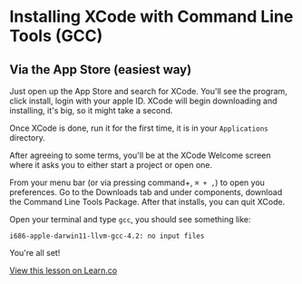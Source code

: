 

Installing XCode with Command Line Tools (GCC)
================

## Via the App Store (easiest way)

Just open up the App Store and search for XCode. You'll see the program, click install, login with your apple ID. XCode will begin downloading and installing, it's big, so it might take a second.

Once XCode is done, run it for the first time, it is in your `Applications` directory.

After agreeing to some terms, you'll be at the XCode Welcome screen where it asks you to either start a project or open one.

From your menu bar (or via pressing command+, `⌘ + ,`) to open you preferences. Go to the Downloads tab and under components, download the Command Line Tools Package. After that installs, you can quit XCode.

Open your terminal and type `gcc`, you should see something like:

```
i686-apple-darwin11-llvm-gcc-4.2: no input files
```

You're all set!

<a href='https://learn.co/lessons/Installing-XCode' data-visibility='hidden'>View this lesson on Learn.co</a>
